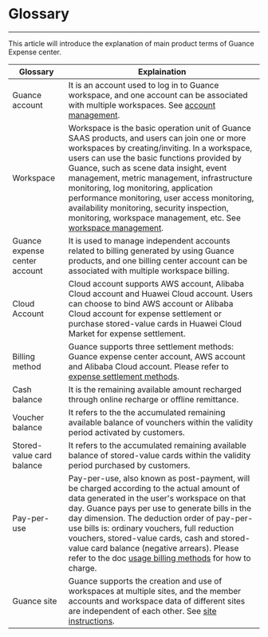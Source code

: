 # Glossary
---

This article will introduce the explanation of main product terms of Guance Expense center.

| Glossary               | Explaination                                                         |
| ------------------ | ------------------------------------------------------------ |
| Guance account         | It is an account used to log in to Guance workspace, and one account can be associated with multiple workspaces. See [account management](../../management/account-management.md). |
| Workspace           | Workspace is the basic operation unit of Guance SAAS products, and users can join one or more workspaces by creating/inviting. In a workspace, users can use the basic functions provided by Guance, such as scene data insight, event management, metric management, infrastructure monitoring, log monitoring, application performance monitoring, user access monitoring, availability monitoring, security inspection, monitoring, workspace management, etc. See [workspace management](../../management/index.md).|
| Guance expense center account | It is used to manage independent accounts related to billing generated by using Guance products, and one billing center account can be associated with multiple workspace billing. |
| Cloud Account             | Cloud account supports AWS account, Alibaba Cloud account and Huawei Cloud account. Users can choose to bind AWS account or Alibaba Cloud account for expense settlement or purchase stored-value cards in Huawei Cloud Market for expense settlement. |
| Billing method           | Guance supports three settlement methods: Guance expense center account, AWS account and Alibaba Cloud account. Please refer to [expense settlement methods](../billing-account/index.md). |
| Cash balance           | It is the remaining available amount recharged through online recharge or offline remittance.                 |
| Voucher balance         | It refers to the the accumulated remaining available balance of vounchers within the validity period activated by customers.       |
| Stored-value card balance         | It refers to the accumulated remaining available balance of stored-value cards within the validity period purchased by customers.       |
| Pay-per-use           | Pay-per-use, also known as post-payment, will be charged according to the actual amount of data generated in the user's workspace on that day. Guance pays per use to generate bills in the day dimension. The deduction order of pay-per-use bills is: ordinary vouchers, full reduction vouchers, stored-value cards, cash and stored-value card balance (negative arrears). Please refer to the doc [usage billing methods](../billing-method/index.md) for how to charge. |
| Guance site         | Guance supports the creation and use of workspaces at multiple sites, and the member accounts and workspace data of different sites are independent of each other. See [site instructions](../commercial-register.md#site). |
